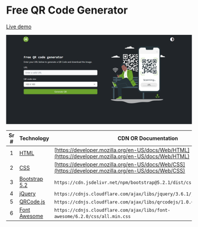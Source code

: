 # Free QR Code Generator

[Live demo](https://mohammadnaeemtahir.github.io/free-qr/index.html)

![Free QR Code Generator](/assets/meta/live-demo.png)

| Sr # | Technology                                                | CDN OR Documentation                                                                                   |
| :--: | --------------------------------------------------------- | ------------------------------------------------------------------------------------------------------ |
|  1   | [HTML](https://developer.mozilla.org/en-US/docs/Web/HTML) | [https://developer.mozilla.org/en-US/docs/Web/HTML](https://developer.mozilla.org/en-US/docs/Web/HTML) |
|  2   | [CSS](https://developer.mozilla.org/en-US/docs/Web/CSS)   | [https://developer.mozilla.org/en-US/docs/Web/CSS](https://developer.mozilla.org/en-US/docs/Web/CSS)   |
|  3   | [Bootstrap 5.2](https://getbootstrap.com/)                | `https://cdn.jsdelivr.net/npm/bootstrap@5.2.1/dist/css/bootstrap.min.css`                              |
|  4   | [jQuery](https://jquery.com/)                             | `https://cdnjs.cloudflare.com/ajax/libs/jquery/3.6.1/jquery.min.js`                                    |
|  5   | [QRCode.js](http://davidshimjs.github.io/qrcodejs/)       | `https://cdnjs.cloudflare.com/ajax/libs/qrcodejs/1.0.0/qrcode.min.js`                                  |
|  6   | [Font Awesome](https://fontawesome.com/icons)             | `https://cdnjs.cloudflare.com/ajax/libs/font-awesome/6.2.0/css/all.min.css`                            |
